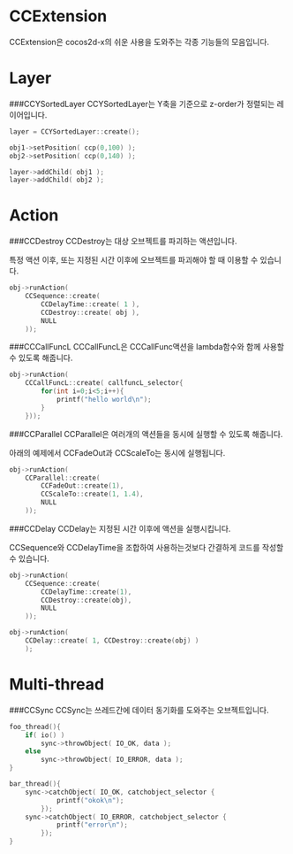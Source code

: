 CCExtension
===========

CCExtension은 cocos2d-x의 쉬운 사용을 도와주는 각종 기능들의 모음입니다.


Layer
====

###CCYSortedLayer
CCYSortedLayer는 Y축을 기준으로 z-order가 정렬되는 레이어입니다.
```C++
layer = CCYSortedLayer::create();

obj1->setPosition( ccp(0,100) );
obj2->setPosition( ccp(0,140) );

layer->addChild( obj1 );
layer->addChild( obj2 );
```

Action
====

###CCDestroy
CCDestroy는 대상 오브젝트를 파괴하는 액션입니다.

특정 액션 이후, 또는 지정된 시간 이후에 오브젝트를 파괴해야 할 때 이용할 수 있습니다.
```C++
obj->runAction(
    CCSequence::create(
        CCDelayTime::create( 1 ),
        CCDestroy::create( obj ),
        NULL
    ));
```



###CCCallFuncL
CCCallFuncL은 CCCallFunc액션을 lambda함수와 함께 사용할 수 있도록 해줍니다.
```C++
obj->runAction(
    CCCallFuncL::create( callfuncL_selector{
        for(int i=0;i<5;i++){
            printf("hello world\n");
        }
    }));
```



###CCParallel
CCParallel은 여러개의 액션들을 동시에 실행할 수 있도록 해줍니다.

아래의 예제에서 CCFadeOut과 CCScaleTo는 동시에 실행됩니다.
```C++
obj->runAction(
    CCParallel::create(
        CCFadeOut::create(1),
        CCScaleTo::create(1, 1.4),
        NULL
    ));
```


###CCDelay
CCDelay는 지정된 시간 이후에 액션을 실행시킵니다.

CCSequence와 CCDelayTime을 조합하여 사용하는것보다 간결하게 코드를 작성할 수 있습니다.
```C++
obj->runAction(
    CCSequence::create(
        CCDelayTime::create(1),
        CCDestroy::create(obj),
        NULL
    ));
```
```C++
obj->runAction(
    CCDelay::create( 1, CCDestroy::create(obj) )
    );
```

Multi-thread
===
###CCSync
CCSync는 쓰레드간에 데이터 동기화를 도와주는 오브젝트입니다.

```C++
foo_thread(){
    if( io() )
        sync->throwObject( IO_OK, data );
    else
        sync->throwObject( IO_ERROR, data );
}

bar_thread(){
    sync->catchObject( IO_OK, catchobject_selector {
            printf("okok\n");
        });
    sync->catchObject( IO_ERROR, catchobject_selector {
            printf("error\n");
        });
}
```
